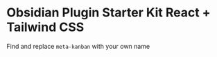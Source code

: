 # Obsidian Plugin Starter Kit React + Tailwind CSS

Find and replace `meta-kanban` with your own name
